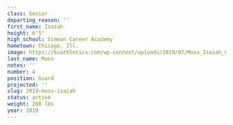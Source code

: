 ```yaml
---
class: Senior
departing_reason: ''
first_name: Isaiah
height: 6'5"
high_school: Simeon Career Academy
hometown: Chicago, Ill.
image: https://kuathletics.com/wp-content/uploads/2019/07/Moss_Isaiah_08232019-1024x853.jpg
last_name: Moss
notes: ''
number: 4
position: Guard
projected: ''
slug: 2019-moss-isaiah
status: active
weight: 208 lbs
year: 2019
---
```

